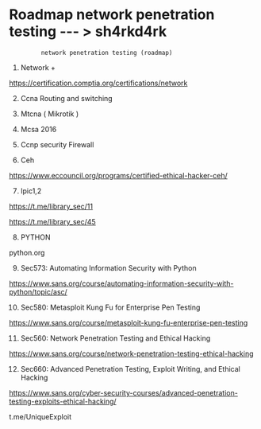 # Roadmap network penetration testing   --- > sh4rkd4rk 
            
             network penetration testing (roadmap)
                         
             
1. Network +

https://certification.comptia.org/certifications/network

2. Ccna Routing and switching

3. Mtcna ( Mikrotik )

4. Mcsa 2016

5. Ccnp security Firewall

6. Ceh

https://www.eccouncil.org/programs/certified-ethical-hacker-ceh/

7. lpic1,2

https://t.me/library_sec/11

https://t.me/library_sec/45

8. PYTHON

python.org

9. Sec573: Automating Information Security with Python

https://www.sans.org/course/automating-information-security-with-python/topic/asc/

10. Sec580: Metasploit Kung Fu for Enterprise Pen Testing

https://www.sans.org/course/metasploit-kung-fu-enterprise-pen-testing

11. Sec560: Network Penetration Testing and Ethical Hacking

https://www.sans.org/course/network-penetration-testing-ethical-hacking

12. Sec660: Advanced Penetration Testing, Exploit Writing, and Ethical Hacking

https://www.sans.org/cyber-security-courses/advanced-penetration-testing-exploits-ethical-hacking/
               
t.me/UniqueExploit 
